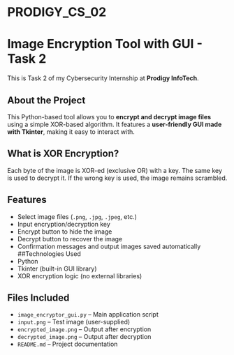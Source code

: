 # PRODIGY_CS_02
# Image Encryption Tool with GUI - Task 2
This is Task 2 of my Cybersecurity Internship at **Prodigy InfoTech**.
## About the Project
This Python-based tool allows you to **encrypt and decrypt image files** using a simple XOR-based algorithm. It features a **user-friendly GUI made with Tkinter**, making it easy to interact with.
## What is XOR Encryption?
Each byte of the image is XOR-ed (exclusive OR) with a key. The same key is used to decrypt it. If the wrong key is used, the image remains scrambled.
## Features
- Select image files (`.png`, `.jpg`, `.jpeg`, etc.)
- Input encryption/decryption key
- Encrypt button to hide the image
- Decrypt button to recover the image
- Confirmation messages and output images saved automatically
##Technologies Used
- Python
- Tkinter (built-in GUI library)
- XOR encryption logic (no external libraries)
## Files Included
- `image_encryptor_gui.py` – Main application script
- `input.png` – Test image (user-supplied)
- `encrypted_image.png` – Output after encryption
- `decrypted_image.png` – Output after decryption
- `README.md` – Project documentation


